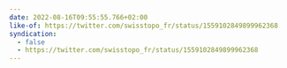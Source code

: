 ```yaml
---
date: 2022-08-16T09:55:55.766+02:00
like-of: https://twitter.com/swisstopo_fr/status/1559102849899962368
syndication:
  - false
  - https://twitter.com/swisstopo_fr/status/1559102849899962368
---
```

